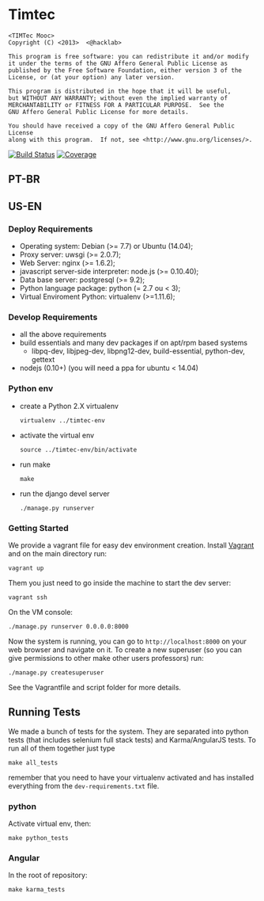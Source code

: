 # Timtec

    <TIMTec Mooc>
    Copyright (C) <2013>  <@hacklab>

    This program is free software: you can redistribute it and/or modify
    it under the terms of the GNU Affero General Public License as
    published by the Free Software Foundation, either version 3 of the
    License, or (at your option) any later version.

    This program is distributed in the hope that it will be useful,
    but WITHOUT ANY WARRANTY; without even the implied warranty of
    MERCHANTABILITY or FITNESS FOR A PARTICULAR PURPOSE.  See the
    GNU Affero General Public License for more details.

    You should have received a copy of the GNU Affero General Public License
    along with this program.  If not, see <http://www.gnu.org/licenses/>.

[![Build Status](https://drone.io/github.com/hacklabr/timtec/status.png)](https://drone.io/github.com/hacklabr/timtec/latest)
[![Coverage](https://coveralls.io/repos/hacklabr/timtec/badge.png)](https://coveralls.io/r/hacklabr/timtec)

## PT-BR

## US-EN

### Deploy Requirements
* Operating system: Debian (>= 7.7) or Ubuntu (14.04);
* Proxy server: uwsgi (>= 2.0.7);
* Web Server: nginx (>= 1.6.2);
* javascript server-side interpreter: node.js (>= 0.10.40);
* Data base server: postgresql (>= 9.2);
* Python language package: python (= 2.7 ou < 3);
* Virtual Enviroment Python: virtualenv (>=1.11.6);

### Develop Requirements
* all the above requirements
* build essentials and many dev packages if on apt/rpm based systems
    * libpq-dev, libjpeg-dev, libpng12-dev, build-essential, python-dev, gettext
* nodejs (0.10+) (you will need a ppa for ubuntu < 14.04)

### Python env
* create a Python 2.X virtualenv

    `virtualenv ../timtec-env`

* activate the virtual env

    `source ../timtec-env/bin/activate`

* run make

    `make`

* run the django devel server

    `./manage.py runserver`

### Getting Started

We provide a vagrant file for easy dev environment creation. Install
[Vagrant](http://www.vagrantup.com/) and on the main directory run:

    vagrant up

Them you just need to go inside the machine to start the dev server:

    vagrant ssh

On the VM console:

    ./manage.py runserver 0.0.0.0:8000

Now the system is running, you can go to `http://localhost:8000` on your web
browser and navigate on it.
To create a new superuser (so you can give permissions to other make other users professors) run:

    ./manage.py createsuperuser

See the Vagrantfile and script folder for more details.

## Running Tests

We made a bunch of tests for the system. They are separated into python tests
(that includes selenium full stack tests) and Karma/AngularJS tests. To run all
of them together just type

    make all_tests

remember that you need to have your virtualenv activated and has installed
everything from the `dev-requirements.txt` file.

### python

Activate virtual env, then:

    make python_tests

### Angular

In the root of repository:

    make karma_tests

